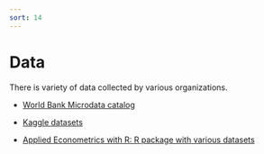 ```yaml
---
sort: 14
---
```


# Data

There is variety of data collected by various organizations. 

- [World Bank Microdata catalog](https://microdata.worldbank.org/index.php/catalog)

- [Kaggle datasets](https://www.kaggle.com/datasets)

- [Applied Econometrics with R: R package with various datasets](https://cran.r-project.org/web/packages/AER/AER.pdf)



